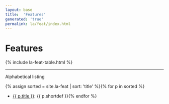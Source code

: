```yaml
---
layout: base
title:  'Features'
generated: 'true'
permalink: la/feat/index.html
---
```


# Features

{% include la-feat-table.html %}

----------

Alphabetical listing

{% assign sorted = site.la-feat | sort: 'title' %}{% for p in sorted %}
* [{{ p.title }}](): {{ p.shortdef }}{% endfor %}
